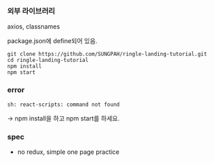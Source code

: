 ### 외부 라이브러리

axios, classnames 

package.json에 define되어 있음. 

```
git clone https://github.com/SUNGPAH/ringle-landing-tutorial.git
cd ringle-landing-tutorial
npm install
npm start
```

### error
```
sh: react-scripts: command not found
```
-> npm install을 하고 npm start를 하세요.


### spec

- no redux, simple one page practice

